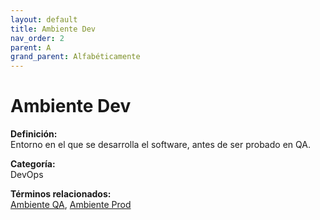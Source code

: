 ```yaml
---
layout: default
title: Ambiente Dev
nav_order: 2
parent: A
grand_parent: Alfabéticamente
---
```


# Ambiente Dev

**Definición:**  
Entorno en el que se desarrolla el software, antes de ser probado en QA.

**Categoría:**  
DevOps  

  


**Términos relacionados:**  
[Ambiente QA](https://maleniski.github.io/diccionario-angl-tec-mx/docs/alfabeticamente/A/ambiente-qa.html), [Ambiente Prod](https://maleniski.github.io/diccionario-angl-tec-mx/docs/alfabeticamente/A/ambiente-prod.html)
